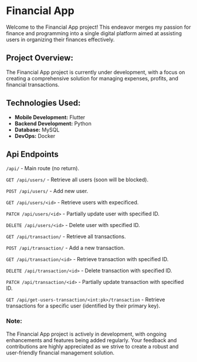 # Financial App

Welcome to the Financial App project! This endeavor merges my passion for finance and programming into a single digital platform aimed at assisting users in organizing their finances effectively.

## Project Overview:

The Financial App project is currently under development, with a focus on creating a comprehensive solution for managing expenses, profits, and financial transactions.

## Technologies Used:

- **Mobile Development:** Flutter
- **Backend Development:** Python
- **Database:** MySQL
- **DevOps:** Docker

## Api Endpoints

`/api/` - Main route (no return).

`GET /api/users/` -  Retrieve all users (soon will be blocked).

`POST /api/users/` - Add new user.

`GET /api/users/<id>` - Retrieve users with expecificed.

`PATCH /api/users/<id>` - Partially update user with specified ID.

`DELETE /api/users/<id>`  - Delete user with specified ID.

`GET /api/transaction/` - Retrieve all transactions.

`POST /api/transaction/` - Add a new transaction.

`GET /api/transaction/<id>` - Retrieve transaction with specified ID.

`DELETE /api/transaction/<id>` - Delete transaction with specified ID.

`PATCH /api/transaction/<id>` - Partially update transaction with specified ID.

`GET /api/get-users-transaction/<int:pk>/transaction` - Retrieve transactions for a specific user (identified by their primary key).


### Note:

The Financial App project is actively in development, with ongoing enhancements and features being added regularly. Your feedback and contributions are highly appreciated as we strive to create a robust and user-friendly financial management solution.



